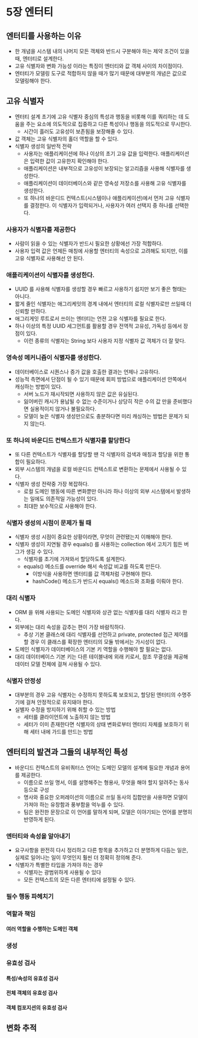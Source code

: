 # 5장 엔터티

## 엔터티를 사용하는 이유

- 한 개념을 시스템 내의 나머지 모든 객체와 반드시 구분해야 하는 제약 조건이 있을 때, 엔터티로 설계한다.
- 고유 식별자와 변화 가능성 이라는 특징이 엔터티와 값 객체 사이의 차이점이다.
- 엔터티가 모델링 도구로 적합하지 않을 때가 많기 때문에 대부분의 개념은 값으로 모델링해야 한다.

## 고유 식별자

- 엔터티 설계 초기에 고유 식별자 중심의 특성과 행동을 비롯해 이를 쿼리하는 데 도움을 주는 요소에 의도적으로 집중하고 다른 특성이나 행동을 의도적으로 무시한다.
    - 시간이 흘러도 고유성이 보존됨을 보장해줄 수 있다.
- 값 객체는 고유 식별자의 홀더 역할을 할 수 있다.
- 식별자 생성의 일반적 전략
    - 사용자는 애플리케이션에 하나 이상의 초기 고유 값을 입력한다. 애플리케이션은 입력한 값이 고유한지 확인해야 한다.
    - 애플리케이션은 내부적으로 고유성이 보장되는 알고리즘을 사용해 식별자를 생성한다.
    - 애플리케이션이 데이터베이스와 같은 영속성 저장소를 사용해 고유 식별자를 생성한다.
    - 또 하나의 바운디드 컨텍스트(시스템이나 애플리케이션)에서 먼저 고유 식별자를 결정한다. 이 식별자가 입력되거나, 사용자가 여러 선택지 중 하나를 선택한다.

### 사용자가 식별자를 제공한다

- 사람이 읽을 수 있는 식별자가 반드시 필요한 상황에선 가장 적합하다.
- 사용자 입력 값은 언제든 매칭에 사용할 엔터티의 속성으로 고려해도 되지만, 이를 고유 식별자로 사용해선 안 된다.

### 애플리케이션이 식별자를 생성한다.

- UUID 를 사용해 식별자를 생성할 경우 빠르고 사용하기 쉽지만 보기 좋은 형태는 아니다.
- 짧게 줄인 식별자는 애그리케잇의 경계 내에서 엔터티의 로컬 식별자로만 쓰일때 더 신뢰할 만하다.
- 애그리게잇 루트로서 쓰이는 엔터티는 언젼 고유 식별자를 필요로 한다.
- 하나 이상의 특정 UUID 세그먼트를 활용할 경우 전역적 고유성, 가독성 등에서 장점이 있다.
    - 이런 종류의 식별자는 String 보다 사용자 지정 식별자 값 객체가 더 잘 맞다.

### 영속성 메커니즘이 식별자를 생성한다.

- 데이터베이스로 시퀀스나 증가 값을 호출한 결과는 언제나 고유하다.
- 성능적 측면에서 단점이 될 수 있기 때문에 회피 방법으로 애플리케이션 안쪽에서 캐싱하는 방법이 있다.
    - 서버 노드가 재시작되면 사용하지 않은 값은 유실된다.
    - 잃어버린 캐시가 용납될 수 없는 수준이거나 상당히 작은 수의 값 만을 준비했다면 실용적이지 않거나 불필요하다.
    - 모델이 늦은 식별자 생성만으로도 충분하다면 미리 캐싱하는 방법은 문제가 되지 않는다.

### 또 하나의 바운디드 컨텍스트가 식별자를 할당한다

- 또 다른 컨텍스트가 식별자를 할당할 땐 각 식별자의 검색과 매칭과 할당을 위한 통합이 필요하다.
- 외부 시스템의 개념을 로컬 바운디드 컨텍스트로 변환하는 문제에서 사용될 수 있다.
- 식별자 생성 전략중 가장 복잡하다.
    - 로컬 도메인 행동에 따른 변화뿐만 아니라 하나 이상의 외부 시스템에서 발생하는 일에도 의존적일 가능성이 있다.
    - 최대한 보수적으로 사용해야 한다.

### 식별자 생성의 시점이 문제가 될 때

- 식별자 생성 시점이 중요한 상황이라면, 무엇이 관련됐는지 이해해야 한다.
- 식별자 생성이 지연될 경우 equals() 를 사용하는 collection 에서 고치기 힘든 버그가 생길 수 있다.
    - 식별자를 초기에 가져와서 할당하도록 설계한다.
    - equals() 메소드를 override 해서 속성값 비교를 하도록 만든다.
        - 이방식을 사용하면 엔터티를 값 객체처럼 구현해야 한다.
        - hashCode() 메소드가 반드시 equals() 메소드와 조화를 이뤄야 한다.

### 대리 식별자

- ORM 을 위해 사용되는 도메인 식별자와 상관 없는 식별자를 대리 식별자 라고 한다.
- 외부에는 대리 속성을 감추는 편이 가장 바람직하다.
    - 추상 기본 클래스에 대리 식별자를 선언하고 private, protected 접근 제어를 할 경우 이 클래스를 확장한 엔터티의 모듈 밖에서는 가시성이 없다.
- 도메인 식별자가 데이터베이스의 기본 키 역할을 수행해야 할 필요는 없다.
- 대리 데이터베이스 기본 키는 다른 테이블내에 외래 키로서, 참조 무결성을 제공해 데이터 모델 전체에 걸쳐 사용될 수 있다.

### 식별자 안정성

- 대부분의 경우 고유 식별자는 수정하지 못하도록 보호되고, 할당된 엔터티의 수명주기에 걸쳐 안정적으로 유지돼야 한다.
- 실별자 수정을 방지하기 위해 취할 수 있는 방법
    - 세터를 클라이언트에 노출하지 않는 방법
    - 세터가 이미 존재한다면 식별자의 상태 변화로부터 엔터티 자체를 보호하기 위해 세터 내에 가드를 만드는 방법

## 엔터티의 발견과 그들의 내부적인 특성

- 바운디드 컨텍스트의 유비쿼터스 언어는 도메인 모델의 설계에 필요한 개념과 용어를 제공한다.
    - 이름으로 쓰일 명서, 이를 설명해주는 형용사, 무엇을 해야 할지 알려주는 동사 등으로 구성
    - 명사와 중요한 오퍼레이션의 이름으로 쓰일 동사의 집합만을 사용하면 모델이 가져야 하는 유창함과 풍부함을 억누를 수 있다.
    - 팀은 완전한 문장으로 이 언어를 말하게 되며, 모델은 이야기되는 언어를 분명히 반영하게 된다.

### 엔터티와 속성을 알아내기

- 요구사항을 완전히 다시 정리하고 다른 항목을 추가하고 더 분명하게 다듬는 일은, 실제로 일어나는 일이 무엇인지 훨씬 더 정확히 정의해 준다.
- 식별자가 특별한 타입을 가져야 하는 경우
    - 식별자는 광범위하게 사용될 수 있다
    - 모든 컨텍스트의 모든 다른 엔터티에 설정될 수 있다.

### 필수 행동 파헤치기

### 역할과 책임

#### 여러 역할을 수행하는 도메인 객체

### 생성

### 유효성 검사

#### 특성/속성의 유효성 검사

#### 전체 객체의 유효성 검사

#### 객체 컴포지션의 유효성 검사

## 변화 추적
